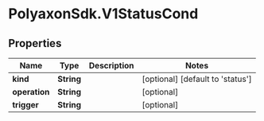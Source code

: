# PolyaxonSdk.V1StatusCond

## Properties
Name | Type | Description | Notes
------------ | ------------- | ------------- | -------------
**kind** | **String** |  | [optional] [default to 'status']
**operation** | **String** |  | [optional] 
**trigger** | **String** |  | [optional] 


